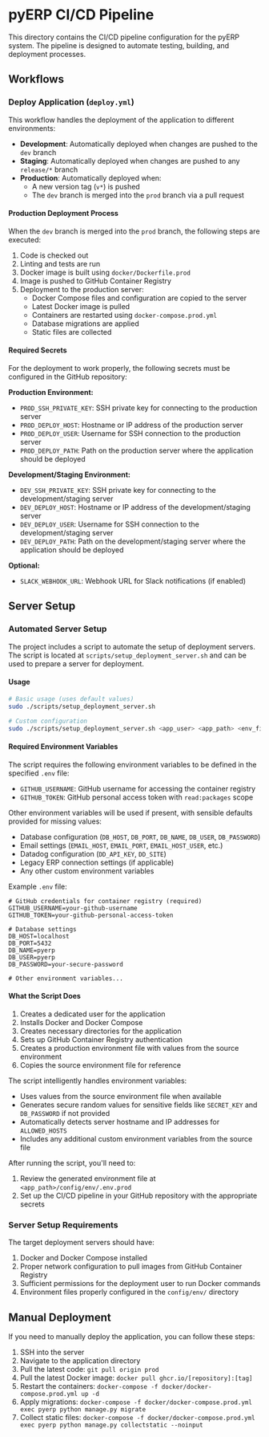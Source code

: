 # pyERP CI/CD Pipeline

This directory contains the CI/CD pipeline configuration for the pyERP system. The pipeline is designed to automate testing, building, and deployment processes.

## Workflows

### Deploy Application (`deploy.yml`)

This workflow handles the deployment of the application to different environments:

- **Development**: Automatically deployed when changes are pushed to the `dev` branch
- **Staging**: Automatically deployed when changes are pushed to any `release/*` branch
- **Production**: Automatically deployed when:
  - A new version tag (`v*`) is pushed
  - The `dev` branch is merged into the `prod` branch via a pull request

#### Production Deployment Process

When the `dev` branch is merged into the `prod` branch, the following steps are executed:

1. Code is checked out
2. Linting and tests are run
3. Docker image is built using `docker/Dockerfile.prod`
4. Image is pushed to GitHub Container Registry
5. Deployment to the production server:
   - Docker Compose files and configuration are copied to the server
   - Latest Docker image is pulled
   - Containers are restarted using `docker-compose.prod.yml`
   - Database migrations are applied
   - Static files are collected

#### Required Secrets

For the deployment to work properly, the following secrets must be configured in the GitHub repository:

**Production Environment:**
- `PROD_SSH_PRIVATE_KEY`: SSH private key for connecting to the production server
- `PROD_DEPLOY_HOST`: Hostname or IP address of the production server
- `PROD_DEPLOY_USER`: Username for SSH connection to the production server
- `PROD_DEPLOY_PATH`: Path on the production server where the application should be deployed

**Development/Staging Environment:**
- `DEV_SSH_PRIVATE_KEY`: SSH private key for connecting to the development/staging server
- `DEV_DEPLOY_HOST`: Hostname or IP address of the development/staging server
- `DEV_DEPLOY_USER`: Username for SSH connection to the development/staging server
- `DEV_DEPLOY_PATH`: Path on the development/staging server where the application should be deployed

**Optional:**
- `SLACK_WEBHOOK_URL`: Webhook URL for Slack notifications (if enabled)

## Server Setup

### Automated Server Setup

The project includes a script to automate the setup of deployment servers. The script is located at `scripts/setup_deployment_server.sh` and can be used to prepare a server for deployment.

#### Usage

```bash
# Basic usage (uses default values)
sudo ./scripts/setup_deployment_server.sh

# Custom configuration
sudo ./scripts/setup_deployment_server.sh <app_user> <app_path> <env_file>
```

#### Required Environment Variables

The script requires the following environment variables to be defined in the specified `.env` file:

- `GITHUB_USERNAME`: GitHub username for accessing the container registry
- `GITHUB_TOKEN`: GitHub personal access token with `read:packages` scope

Other environment variables will be used if present, with sensible defaults provided for missing values:

- Database configuration (`DB_HOST`, `DB_PORT`, `DB_NAME`, `DB_USER`, `DB_PASSWORD`)
- Email settings (`EMAIL_HOST`, `EMAIL_PORT`, `EMAIL_HOST_USER`, etc.)
- Datadog configuration (`DD_API_KEY`, `DD_SITE`)
- Legacy ERP connection settings (if applicable)
- Any other custom environment variables

Example `.env` file:

```
# GitHub credentials for container registry (required)
GITHUB_USERNAME=your-github-username
GITHUB_TOKEN=your-github-personal-access-token

# Database settings
DB_HOST=localhost
DB_PORT=5432
DB_NAME=pyerp
DB_USER=pyerp
DB_PASSWORD=your-secure-password

# Other environment variables...
```

#### What the Script Does

1. Creates a dedicated user for the application
2. Installs Docker and Docker Compose
3. Creates necessary directories for the application
4. Sets up GitHub Container Registry authentication
5. Creates a production environment file with values from the source environment
6. Copies the source environment file for reference

The script intelligently handles environment variables:
- Uses values from the source environment file when available
- Generates secure random values for sensitive fields like `SECRET_KEY` and `DB_PASSWORD` if not provided
- Automatically detects server hostname and IP addresses for `ALLOWED_HOSTS`
- Includes any additional custom environment variables from the source file

After running the script, you'll need to:
1. Review the generated environment file at `<app_path>/config/env/.env.prod`
2. Set up the CI/CD pipeline in your GitHub repository with the appropriate secrets

### Server Setup Requirements

The target deployment servers should have:

1. Docker and Docker Compose installed
2. Proper network configuration to pull images from GitHub Container Registry
3. Sufficient permissions for the deployment user to run Docker commands
4. Environment files properly configured in the `config/env/` directory

## Manual Deployment

If you need to manually deploy the application, you can follow these steps:

1. SSH into the server
2. Navigate to the application directory
3. Pull the latest code: `git pull origin prod`
4. Pull the latest Docker image: `docker pull ghcr.io/[repository]:[tag]`
5. Restart the containers: `docker-compose -f docker/docker-compose.prod.yml up -d`
6. Apply migrations: `docker-compose -f docker/docker-compose.prod.yml exec pyerp python manage.py migrate`
7. Collect static files: `docker-compose -f docker/docker-compose.prod.yml exec pyerp python manage.py collectstatic --noinput`
